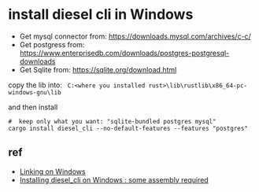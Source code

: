 # install diesel cli in Windows
* Get mysql connector from: https://downloads.mysql.com/archives/c-c/
* Get postgress from: https://www.enterprisedb.com/downloads/postgres-postgresql-downloads
* Get Sqlite from: https://sqlite.org/download.html

copy the lib into: ` C:<where you installed rust>\lib\rustlib\x86_64-pc-windows-gnu\lib`

and then install
```shell
#  keep only what you want: "sqlite-bundled postgres mysql"
cargo install diesel_cli --no-default-features --features "postgres"
```

## ref
* [Linking on Windows](https://github.com/diesel-rs/diesel/issues/587)
* [Installing diesel_cli on Windows : some assembly required](https://github.com/diesel-rs/diesel/issues/487)

